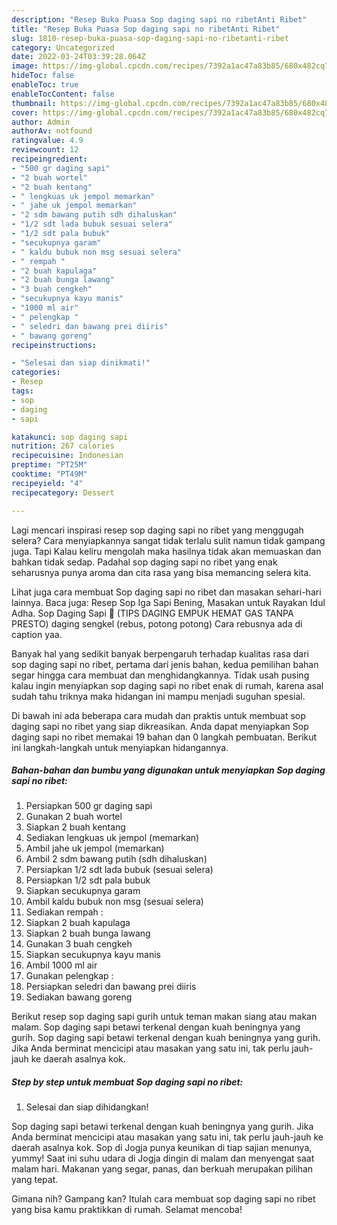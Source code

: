 ```yaml
---
description: "Resep Buka Puasa Sop daging sapi no ribetAnti Ribet"
title: "Resep Buka Puasa Sop daging sapi no ribetAnti Ribet"
slug: 1810-resep-buka-puasa-sop-daging-sapi-no-ribetanti-ribet
category: Uncategorized
date: 2022-03-24T03:39:28.064Z
image: https://img-global.cpcdn.com/recipes/7392a1ac47a83b85/680x482cq70/sop-daging-sapi-no-ribet-foto-resep-utama.jpg
hideToc: false
enableToc: true
enableTocContent: false
thumbnail: https://img-global.cpcdn.com/recipes/7392a1ac47a83b85/680x482cq70/sop-daging-sapi-no-ribet-foto-resep-utama.jpg
cover: https://img-global.cpcdn.com/recipes/7392a1ac47a83b85/680x482cq70/sop-daging-sapi-no-ribet-foto-resep-utama.jpg
author: Admin
authorAv: notfound
ratingvalue: 4.9
reviewcount: 12
recipeingredient:
- "500 gr daging sapi"
- "2 buah wortel"
- "2 buah kentang"
- " lengkuas uk jempol memarkan"
- " jahe uk jempol memarkan"
- "2 sdm bawang putih sdh dihaluskan"
- "1/2 sdt lada bubuk sesuai selera"
- "1/2 sdt pala bubuk"
- "secukupnya garam"
- " kaldu bubuk non msg sesuai selera"
- " rempah "
- "2 buah kapulaga"
- "2 buah bunga lawang"
- "3 buah cengkeh"
- "secukupnya kayu manis"
- "1000 ml air"
- " pelengkap "
- " seledri dan bawang prei diiris"
- " bawang goreng"
recipeinstructions:

- "Selesai dan siap dinikmati!"
categories:
- Resep
tags:
- sop
- daging
- sapi

katakunci: sop daging sapi 
nutrition: 267 calories
recipecuisine: Indonesian
preptime: "PT25M"
cooktime: "PT49M"
recipeyield: "4"
recipecategory: Dessert

---
```



Lagi mencari inspirasi resep sop daging sapi no ribet yang menggugah selera? Cara menyiapkannya sangat tidak terlalu sulit namun tidak gampang juga. Tapi Kalau keliru mengolah maka hasilnya tidak akan memuaskan dan bahkan tidak sedap. Padahal sop daging sapi no ribet yang enak seharusnya punya aroma dan cita rasa yang bisa memancing selera kita.


Lihat juga cara membuat Sop daging sapi no ribet dan masakan sehari-hari lainnya. Baca juga: Resep Sop Iga Sapi Bening, Masakan untuk Rayakan Idul Adha. Sop Daging Sapi 🤤 (TIPS DAGING EMPUK HEMAT GAS TANPA PRESTO) daging sengkel (rebus, potong potong) Cara rebusnya ada di caption yaa.

Banyak hal yang sedikit banyak berpengaruh terhadap kualitas rasa dari sop daging sapi no ribet, pertama dari jenis bahan, kedua pemilihan bahan segar hingga cara membuat dan menghidangkannya. Tidak usah pusing kalau ingin menyiapkan sop daging sapi no ribet enak di rumah, karena asal sudah tahu triknya maka hidangan ini mampu menjadi suguhan spesial.


Di bawah ini ada beberapa cara mudah dan praktis untuk membuat sop daging sapi no ribet yang siap dikreasikan. Anda dapat menyiapkan Sop daging sapi no ribet memakai 19 bahan dan 0 langkah pembuatan. Berikut ini langkah-langkah untuk menyiapkan hidangannya.

<!--inarticleads1-->

##### Bahan-bahan dan bumbu yang digunakan untuk menyiapkan Sop daging sapi no ribet:

1. Persiapkan 500 gr daging sapi
1. Gunakan 2 buah wortel
1. Siapkan 2 buah kentang
1. Sediakan  lengkuas uk jempol (memarkan)
1. Ambil  jahe uk jempol (memarkan)
1. Ambil 2 sdm bawang putih (sdh dihaluskan)
1. Persiapkan 1/2 sdt lada bubuk (sesuai selera)
1. Persiapkan 1/2 sdt pala bubuk
1. Siapkan secukupnya garam
1. Ambil  kaldu bubuk non msg (sesuai selera)
1. Sediakan  rempah :
1. Siapkan 2 buah kapulaga
1. Siapkan 2 buah bunga lawang
1. Gunakan 3 buah cengkeh
1. Siapkan secukupnya kayu manis
1. Ambil 1000 ml air
1. Gunakan  pelengkap :
1. Persiapkan  seledri dan bawang prei diiris
1. Sediakan  bawang goreng


Berikut resep sop daging sapi gurih untuk teman makan siang atau makan malam. Sop daging sapi betawi terkenal dengan kuah beningnya yang gurih. Sop daging sapi betawi terkenal dengan kuah beningnya yang gurih. Jika Anda berminat mencicipi atau masakan yang satu ini, tak perlu jauh-jauh ke daerah asalnya kok. 

<!--inarticleads2-->

##### Step by step untuk membuat Sop daging sapi no ribet:


1. Selesai dan siap dihidangkan!

Sop daging sapi betawi terkenal dengan kuah beningnya yang gurih. Jika Anda berminat mencicipi atau masakan yang satu ini, tak perlu jauh-jauh ke daerah asalnya kok. Sop di Jogja punya keunikan di tiap sajian menunya, yummy! Saat ini suhu udara di Jogja dingin di malam dan menyengat saat malam hari. Makanan yang segar, panas, dan berkuah merupakan pilihan yang tepat. 

Gimana nih? Gampang kan? Itulah cara membuat sop daging sapi no ribet yang bisa kamu praktikkan di rumah. Selamat mencoba!
